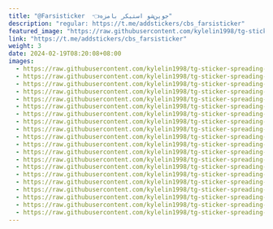 ```yaml
---
title: "@Farsisticker  👈جوین‌شو استیکر بامزه"
description: "regular: https://t.me/addstickers/cbs_farsisticker"
featured_image: "https://raw.githubusercontent.com/kylelin1998/tg-sticker-spreading-worldwide-images/main/img/e7b0d3af-7e61-44fd-9a1d-f972061f8cb1.jpg"
link: "https://t.me/addstickers/cbs_farsisticker"
weight: 3
date: 2024-02-19T08:20:08+08:00
images:
  - https://raw.githubusercontent.com/kylelin1998/tg-sticker-spreading-worldwide-images/main/img/e7b0d3af-7e61-44fd-9a1d-f972061f8cb1.jpg
  - https://raw.githubusercontent.com/kylelin1998/tg-sticker-spreading-worldwide-images/main/img/836261b0-c1ff-45a9-b3a7-042070b33d10.jpg
  - https://raw.githubusercontent.com/kylelin1998/tg-sticker-spreading-worldwide-images/main/img/21b16944-0ae6-4494-9cdd-c37a6b48b1c4.jpg
  - https://raw.githubusercontent.com/kylelin1998/tg-sticker-spreading-worldwide-images/main/img/3b163cde-b7a9-4a0c-9486-5782ce9986db.jpg
  - https://raw.githubusercontent.com/kylelin1998/tg-sticker-spreading-worldwide-images/main/img/e7ccdf9b-cd8b-4a4c-be5b-d6ce1db6eebe.jpg
  - https://raw.githubusercontent.com/kylelin1998/tg-sticker-spreading-worldwide-images/main/img/2b057a79-c14a-4854-bf98-d7d069a5ab9e.jpg
  - https://raw.githubusercontent.com/kylelin1998/tg-sticker-spreading-worldwide-images/main/img/883cf3e4-6236-4a48-83b0-ba98bb3b1b26.jpg
  - https://raw.githubusercontent.com/kylelin1998/tg-sticker-spreading-worldwide-images/main/img/f74a8527-b847-4b46-b1b0-f6ffb46de2c6.jpg
  - https://raw.githubusercontent.com/kylelin1998/tg-sticker-spreading-worldwide-images/main/img/de65db8a-8bbf-46a9-bb99-98acac6f3281.jpg
  - https://raw.githubusercontent.com/kylelin1998/tg-sticker-spreading-worldwide-images/main/img/5f390fa2-4163-4b12-b43e-0f6383ddbe73.jpg
  - https://raw.githubusercontent.com/kylelin1998/tg-sticker-spreading-worldwide-images/main/img/92d7d5c3-fbe6-4cfd-b1f2-3cc383aa16d4.jpg
  - https://raw.githubusercontent.com/kylelin1998/tg-sticker-spreading-worldwide-images/main/img/6a6a65b7-8b22-472e-b0ad-dc8b4f901e2d.jpg
  - https://raw.githubusercontent.com/kylelin1998/tg-sticker-spreading-worldwide-images/main/img/700c322b-b239-47f5-843b-dfdc558d510c.jpg
  - https://raw.githubusercontent.com/kylelin1998/tg-sticker-spreading-worldwide-images/main/img/dea57dc6-b604-455c-a12c-d45c8c2417b3.jpg
  - https://raw.githubusercontent.com/kylelin1998/tg-sticker-spreading-worldwide-images/main/img/36bb5ab9-842d-47fc-bde7-c2ebf549cb34.jpg
  - https://raw.githubusercontent.com/kylelin1998/tg-sticker-spreading-worldwide-images/main/img/3a4bbc37-9e46-430c-a6e9-501936a9de3f.jpg
  - https://raw.githubusercontent.com/kylelin1998/tg-sticker-spreading-worldwide-images/main/img/ef748f73-8ecb-4abb-b942-ae30332c381e.jpg
  - https://raw.githubusercontent.com/kylelin1998/tg-sticker-spreading-worldwide-images/main/img/ea420e8e-068c-41bd-bec7-4f99d5262850.jpg
  - https://raw.githubusercontent.com/kylelin1998/tg-sticker-spreading-worldwide-images/main/img/55771eeb-b9e3-4716-91c2-98a778b013c5.jpg
  - https://raw.githubusercontent.com/kylelin1998/tg-sticker-spreading-worldwide-images/main/img/67d5376a-b282-466f-81ee-36893266dfa8.jpg
---
```

